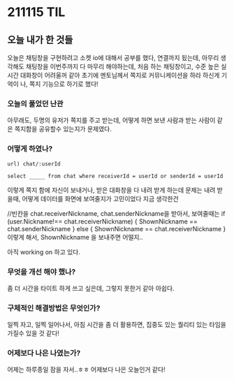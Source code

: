 # 211115 TIL

## 오늘 내가 한 것들
오늘은 채팅창을 구현하려고 소켓 io에 대해서 공부를 했다,
연결까지 됬는데,
아무리 생각해도 
채팅창을 이번주까지 다 마무리 해야하는데,
처음 하는 채팅창이고,
수준 높은 실시간 대화창이 어려울꺼 같아
초기에 멘토님께서 쪽지로 커뮤니케이션을 하라 하신게 기억이 나,
쪽지 기능으로 하기로 했다!

### 오늘의 풀었던 난관
아무래도, 두명의 유저가 쪽지를 주고 받는데,
어떻게 하면 보낸 사람과 받는 사람이 같은 쪽지함을 공유할수 있는지가 문제였다.

### 어떻게 하였나?
```
url) chat/:userId

select _____ from chat where receiverId = userId or senderId = userId
```
이렇게 쪽지 함에 자신이 보내거나, 받은 대화창을 다 내려 받게 하는데 
문제는 내려 받을때, 어떻게 데이터를 화면에 보여줄지가 고민이었다
지금 생각한건

//빈칸을 chat.receiverNickname, chat.senderNickname을 받아서,
보여줄때는
if (user.Nickname!== chat.receiverNickname) {
    ShownNickname == chat.senderNickname
} else {
    ShownNickname == chat.receiverNickname
} 이렇게 해서, ShownNickname 을 보내주면 어떨지..

아직 working on 하고 있다.


### 무엇을 개선 해야 했나?
좀 더 시간을 타이트 하게 쓰고 싶은데, 
그렇지 못한거 같아 아쉽다.


### 구체적인 해결방법은 무엇인가?
일찍 자고, 일찍 일어나서, 
아침 시간을 좀 더 활용하면, 집중도 있는 퀄리티 있는 타임을 가질수 있을 것 같다!

### 어제보다 나은 나였는가?
어제는 하루종일 잠을 자서..ㅎㅎ
어제보다 나은 오늘인거 같다! 

